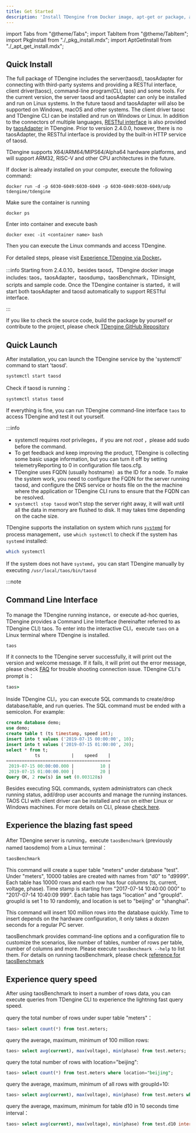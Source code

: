 ```yaml
---
title: Get Started
description: 'Install TDengine from Docker image, apt-get or package, and run TAOS CLI and taosBenchmark to experience the features'
---
```


import Tabs from "@theme/Tabs";
import TabItem from "@theme/TabItem";
import PkgInstall from "./\_pkg_install.mdx";
import AptGetInstall from "./\_apt_get_install.mdx";

## Quick Install

The full package of TDengine includes the server(taosd), taosAdapter for connecting with third-party systems and providing a RESTful interface, client driver(taosc), command-line program(CLI, taos) and some tools. For the current version, the server taosd and taosAdapter can only be installed and run on Linux systems. In the future taosd and taosAdapter will also be supported on Windows, macOS and other systems. The client driver taosc and TDengine CLI can be installed and run on Windows or Linux. In addition to the connectors of multiple languages, [RESTful interface](/reference/rest-api) is also provided by [taosAdapter](/reference/taosadapter) in TDengine. Prior to version 2.4.0.0, however, there is no taosAdapter, the RESTful interface is provided by the built-in HTTP service of taosd.

TDengine supports X64/ARM64/MIPS64/Alpha64 hardware platforms, and will support ARM32, RISC-V and other CPU architectures in the future.

<Tabs defaultValue="apt-get">
<TabItem value="docker" label="Docker">
If docker is already installed on your computer, execute the following command:

```shell
docker run -d -p 6030-6049:6030-6049 -p 6030-6049:6030-6049/udp tdengine/tdengine
```

Make sure the container is running

```shell
docker ps
```

Enter into container and execute bash

```shell
docker exec -it <container name> bash
```

Then you can execute the Linux commands and access TDengine.

For detailed steps, please visit [Experience TDengine via Docker](/train-faq/docker)。

:::info
Starting from 2.4.0.10，besides taosd，TDengine docker image includes: taos，taosAdapter，taosdump，taosBenchmark，TDinsight, scripts and sample code. Once the TDengine container is started，it will start both taosAdapter and taosd automatically to support RESTful interface.

:::

</TabItem>
<TabItem value="apt-get" label="apt-get">
<AptGetInstall />
</TabItem>
<TabItem value="pkg" label="Package">
<PkgInstall />
</TabItem>
<TabItem value="src" label="Source Code">

If you like to check the source code, build the package by yourself or contribute to the project, please check [TDengine GitHub Repository](https://github.com/taosdata/TDengine)

</TabItem>
</Tabs>

## Quick Launch

After installation, you can launch the TDengine service by the 'systemctl' command to start 'taosd'.

```bash
systemctl start taosd
```

Check if taosd is running：

```bash
systemctl status taosd
```

If everything is fine, you can run TDengine command-line interface `taos` to access TDengine and test it out yourself.

:::info

- systemctl requires _root_ privileges，if you are not _root_ ，please add sudo before the command.
- To get feedback and keep improving the product, TDengine is collecting some basic usage information, but you can turn it off by setting telemetryReporting to 0 in configuration file taos.cfg. 
- TDengine uses FQDN (usually hostname）as the ID for a node. To make the system work, you need to configure the FQDN for the server running taosd, and configure the DNS service or hosts file on the the machine where the application or TDengine CLI runs to ensure that the FQDN can be resolved.     
- `systemctl stop taosd` won't stop the server right away, it will wait until all the data in memory are flushed to disk. It may takes time depending on the cache size.

TDengine supports the installation on system which runs [`systemd`](https://en.wikipedia.org/wiki/Systemd) for process management，use `which systemctl` to check if the system has `systemd` installed:

```bash
which systemctl
```

If the system does not have `systemd`，you can start TDengine manually by executing `/usr/local/taos/bin/taosd`

:::note

## Command Line Interface

To manage the TDengine running instance，or execute ad-hoc queries, TDengine provides a Command Line Interface (hereinafter referred to as TDengine CLI) taos. To enter into the interactive CLI，execute `taos` on a Linux terminal where TDengine is installed.

```bash
taos
```

If it connects to the TDengine server successfully, it will print out the version and welcome message. If it fails, it will print out the error message, please check [FAQ](/train-faq/faq) for trouble shooting connection issue. TDengine CLI's prompt is：

```cmd
taos>
```

Inside TDengine CLI，you can execute SQL commands to create/drop database/table, and run queries. The SQL command must be ended with a semicolon. For example:

```sql
create database demo;
use demo;
create table t (ts timestamp, speed int);
insert into t values ('2019-07-15 00:00:00', 10);
insert into t values ('2019-07-15 01:00:00', 20);
select * from t;
           ts            |    speed    |
========================================
 2019-07-15 00:00:00.000 |          10 |
 2019-07-15 01:00:00.000 |          20 |
Query OK, 2 row(s) in set (0.003128s)
```

Besides executing SQL commands, system administrators can check running status, add/drop user accounts and manage the running instances. TAOS CLI with client driver can be installed and run on either Linux or Windows machines. For more details on CLI, please [check here](../reference/taos-shell/).

## Experience the blazing fast speed

After TDengine server is running，execute `taosBenchmark` (previously named taosdemo) from a Linux terminal：

```bash
taosBenchmark
```

This command will create a super table "meters" under database "test". Under "meters", 10000 tables are created with names from "d0" to "d9999". Each table has 10000 rows and each row has four columns (ts, current, voltage, phase). Time stamp is starting from "2017-07-14 10:40:00 000" to "2017-07-14 10:40:09 999". Each table has tags "location" and "groupId". groupId is set 1 to 10 randomly, and location is set to "beijing" or "shanghai".

This command will insert 100 million rows into the database quickly. Time to insert depends on the hardware configuration, it only takes a dozen seconds for a regular PC server.            

taosBenchmark provides command-line options and a configuration file to customize the scenarios, like number of tables, number of rows per table, number of columns and more. Please execute `taosBenchmark --help` to list them. For details on running taosBenchmark, please check [reference for taosBenchmark](/reference/taosbenchmark)

## Experience query speed
           
After using taosBenchmark to insert a number of rows data, you can execute queries from TDengine CLI to experience the lightning fast query speed.

query the total number of rows under super table "meters"：

```sql
taos> select count(*) from test.meters;
```

query the average, maximum, minimum of 100 million rows:

```sql
taos> select avg(current), max(voltage), min(phase) from test.meters;
```

query the total number of rows with location="beijing":

```sql
taos> select count(*) from test.meters where location="beijing";
```

query the average, maximum, minimum of all rows with groupId=10:

```sql
taos> select avg(current), max(voltage), min(phase) from test.meters where groupId=10;
```

query the average, maximum, minimum for table d10 in 10 seconds time interval：

```sql
taos> select avg(current), max(voltage), min(phase) from test.d10 interval(10s);
```
